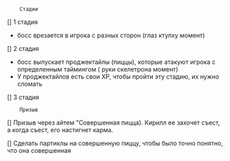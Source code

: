 		Стадии
[] 1 стадия
  * босс врезается в игрока с разных сторон  (глаз ктулху момент)

[] 2 стадия 
  * босс выпускает проджектайлы (пиццы), которые атакуют игрока с определенным таймингом (  руки скелетрона момент)
  * У проджектайлов есть свои ХP, чтобы пройти эту стадию, их нужно сломать

[] 3 стадия

		Призыв
[] Призыв через айтем "Совершенная пицца). Кирилл ее захочет съест, а когда съест, его настигнет карма. 

[] Сделать партиклы на совершенную пиццу, чтобы было точно понятно, что она совершенная
